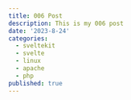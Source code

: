 ```yaml
---
title: 006 Post
description: This is my 006 post
date: '2023-8-24'
categories:
  - sveltekit
  - svelte
  - linux
  - apache
  - php
published: true
---
```


